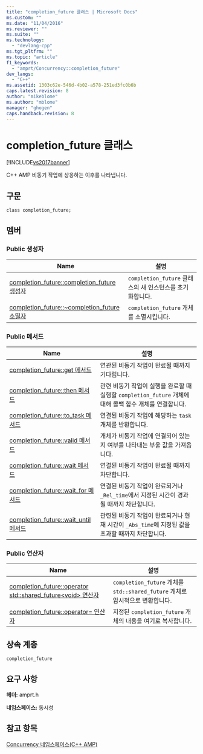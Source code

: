 ```yaml
---
title: "completion_future 클래스 | Microsoft Docs"
ms.custom: ""
ms.date: "11/04/2016"
ms.reviewer: ""
ms.suite: ""
ms.technology: 
  - "devlang-cpp"
ms.tgt_pltfrm: ""
ms.topic: "article"
f1_keywords: 
  - "amprt/Concurrency::completion_future"
dev_langs: 
  - "C++"
ms.assetid: 1303c62e-546d-4b02-a578-251ed3fc0b6b
caps.latest.revision: 8
author: "mikeblome"
ms.author: "mblome"
manager: "ghogen"
caps.handback.revision: 8
---
```

# completion_future 클래스
[!INCLUDE[vs2017banner](../../../assembler/inline/includes/vs2017banner.md)]

C\+\+ AMP 비동기 작업에 상응하는 이후를 나타냅니다.  
  
## 구문  
  
```  
class completion_future;  
```  
  
## 멤버  
  
### Public 생성자  
  
|Name|설명|  
|----------|--------|  
|[completion\_future::completion\_future 생성자](../Topic/completion_future::completion_future%20Constructor.md)|`completion_future` 클래스의 새 인스턴스를 초기화합니다.|  
|[completion\_future::~completion\_future 소멸자](../Topic/completion_future::~completion_future%20Destructor.md)|`completion_future` 개체를 소멸시킵니다.|  
  
### Public 메서드  
  
|Name|설명|  
|----------|--------|  
|[completion\_future::get 메서드](../Topic/completion_future::get%20Method.md)|연관된 비동기 작업이 완료될 때까지 기다립니다.|  
|[completion\_future::then 메서드](../Topic/completion_future::then%20Method.md)|관련 비동기 작업이 실행을 완료할 때 실행할 `completion_future` 개체에 대해 콜백 함수 개체를 연결합니다.|  
|[completion\_future::to\_task 메서드](../Topic/completion_future::to_task%20Method.md)|연결된 비동기 작업에 해당하는 `task` 개체를 반환합니다.|  
|[completion\_future::valid 메서드](../Topic/completion_future::valid%20Method.md)|개체가 비동기 작업에 연결되어 있는지 여부를 나타내는 부울 값을 가져옵니다.|  
|[completion\_future::wait 메서드](../Topic/completion_future::wait%20Method.md)|연결된 비동기 작업이 완료될 때까지 차단합니다.|  
|[completion\_future::wait\_for 메서드](../Topic/completion_future::wait_for%20Method.md)|연결된 비동기 작업이 완료되거나 `_Rel_time`에서 지정된 시간이 경과될 때까지 차단합니다.|  
|[completion\_future::wait\_until 메서드](../Topic/completion_future::wait_until%20Method.md)|관련된 비동기 작업이 완료되거나 현재 시간이 `_Abs_time`에 지정된 값을 초과할 때까지 차단합니다.|  
  
### Public 연산자  
  
|Name|설명|  
|----------|--------|  
|[completion\_future::operator std::shared\_future\<void\> 연산자](../Topic/completion_future::operator%20std::shared_future%3Cvoid%3E%20Operator.md)|`completion_future` 개체를 `std::shared_future` 개체로 암시적으로 변환합니다.|  
|[completion\_future::operator\= 연산자](../Topic/completion_future::operator=%20Operator.md)|지정된 `completion_future` 개체의 내용을 여기로 복사합니다.|  
  
## 상속 계층  
 `completion_future`  
  
## 요구 사항  
 **헤더:** amprt.h  
  
 **네임스페이스:** 동시성  
  
## 참고 항목  
 [Concurrency 네임스페이스\(C\+\+ AMP\)](../../../parallel/amp/reference/concurrency-namespace-cpp-amp.md)